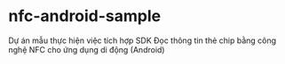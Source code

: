# nfc-android-sample
Dự án mẫu thực hiện việc tích hợp SDK Đọc thông tin thẻ chip bằng công nghệ NFC cho ứng dụng di động (Android)
